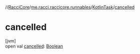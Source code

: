 //[RacciCore](../../../index.md)/[me.racci.raccicore.runnables](../index.md)/[KotlinTask](index.md)/[cancelled](cancelled.md)

# cancelled

[jvm]\
open val [cancelled](cancelled.md): [Boolean](https://kotlinlang.org/api/latest/jvm/stdlib/kotlin/-boolean/index.html)
